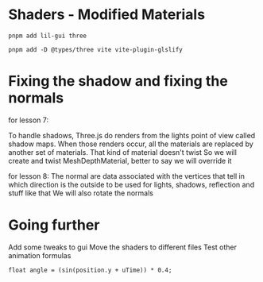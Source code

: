 # Shaders - Modified Materials

```
pnpm add lil-gui three
```

```
pnpm add -D @types/three vite vite-plugin-glslify
```

# Fixing the shadow and fixing the normals

for lesson 7:

To handle shadows, Three.js do renders from the lights point of view called shadow maps.
When those renders occur, all the materials are replaced by another set of materials.
That kind of material doesn't twist
So we will create and twist MeshDepthMaterial, better to say we will override it

for lesson 8:
The normal are data associated with the vertices that tell in which direction is the outside to be used for lights, shadows, reflection and stuff like that
We will also rotate the normals

# Going further

Add some tweaks to gui
Move the shaders to different files
Test other animation formulas

```
float angle = (sin(position.y + uTime)) * 0.4;
```
